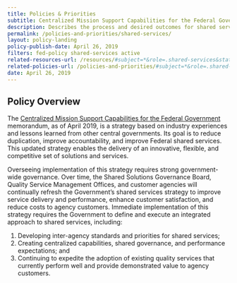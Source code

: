 ```yaml
---
title: Policies & Priorities
subtitle: Centralized Mission Support Capabilities for the Federal Government
description: Describes the process and desired outcomes for shared services.
permalink: /policies-and-priorities/shared-services/
layout: policy-landing
policy-publish-date: April 26, 2019
filters: fed-policy shared-services active
related-resources-url: /resources/#subject=*&role=.shared-services&status=*
related-policies-url: /policies-and-priorities/#subject=*&role=.shared-services&status=*
date: April 26, 2019
---
```

## Policy Overview ##
The [Centralized Mission Support Capabilities for the Federal Government](https://www.whitehouse.gov/wp-content/uploads/2019/04/M-19-16.pdf) memorandum, as of April 2019, is a strategy based on industry experiences and lessons learned from other central governments. Its goal is to reduce duplication, improve accountability, and improve Federal shared services. This updated strategy enables the delivery of an innovative, flexible, and competitive set of solutions and services.

Overseeing implementation of this strategy requires strong government-wide governance. Over time, the Shared Solutions Governance Board, Quality Service Management Offices, and customer agencies will continually refresh the Government’s shared services strategy to improve service delivery and performance, enhance customer satisfaction, and reduce costs to agency customers. Immediate implementation of this strategy requires the Government to define and execute an integrated approach to shared services, including:

1. Developing inter-agency standards and priorities for shared services;
2. Creating centralized capabilities, shared governance, and performance expectations; and
3. Continuing to expedite the adoption of existing quality services that currently perform
well and provide demonstrated value to agency customers.
&nbsp;
